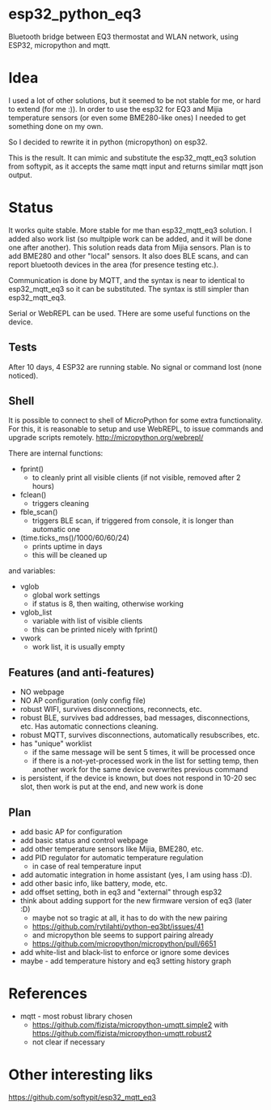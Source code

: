 # esp32_python_eq3
Bluetooth bridge between EQ3 thermostat and WLAN network, using ESP32, micropython and mqtt.

# Idea
I used a lot of other solutions, but it seemed to be not stable for me, or hard to extend (for me :)).
In order to use the esp32 for EQ3 and Mijia temperature sensors (or even some BME280-like ones) I needed to get something done on my own.

So I decided to rewrite it in python (micropython) on esp32.

This is the result. It can mimic and substitute the esp32_mqtt_eq3 solution from softypit, as it accepts the same mqtt input and returns similar mqtt json output.

# Status

It works quite stable. More stable for me than esp32_mqtt_eq3 solution.
I added also work list (so multpiple work can be added, and it will be done one after another).
This solution reads data from Mijia sensors. Plan is to add BME280 and other "local" sensors.
It also does BLE scans, and can report bluetooth devices in the area (for presence testing etc.).

Communication is done by MQTT, and the syntax is near to identical to esp32_mqtt_eq3 so it can be substituted.
The syntax is still simpler than esp32_mqtt_eq3.

Serial or WebREPL can be used. THere are some useful functions on the device.

## Tests
After 10 days, 4 ESP32 are running stable. No signal or command lost (none noticed).

## Shell
It is possible to connect to shell of MicroPython for some extra functionality.
For this, it is reasonable to setup and use WebREPL, to issue commands and upgrade scripts remotely.
http://micropython.org/webrepl/

There are internal functions:
 - fprint()
   - to cleanly print all visible clients (if not visible, removed after 2 hours)
 - fclean()
   - triggers cleaning
 - fble_scan()
   - triggers BLE scan, if triggered from console, it is longer than automatic one
 - (time.ticks_ms()/1000/60/60/24)
   - prints uptime in days
   - this will be cleaned up

and variables:
 - vglob
   - global work settings
   - if status is 8, then waiting, otherwise working
 - vglob_list
   - variable with list of visible clients
   - this can be printed nicely with fprint()
 - vwork
   - work list, it is usually empty

## Features (and anti-features)
 - NO webpage
 - NO AP configuration (only config file)
 - robust WIFI, survives disconnections, reconnects, etc.
 - robust BLE, survives bad addresses, bad messages, disconnections, etc. Has automatic connections cleaning.
 - robust MQTT, survives disconnections, automatically resubscribes, etc.
 - has "unique" worklist
   - if the same message will be sent 5 times, it will be processed once
   - if there is a not-yet-processed work in the list for setting temp, then another work for the same device overwrites previous command
 - is persistent, if the device is known, but does not respond in 10-20 sec slot, then work is put at the end, and new work is done 
   
## Plan
 - add basic AP for configuration
 - add basic status and control webpage
 - add other temperature sensors like Mijia, BME280, etc.
 - add PID regulator for automatic temperature regulation
   - in case of real temperature input
 - add automatic integration in home assistant (yes, I am using hass :D).
 - add other basic info, like battery, mode, etc.
 - add offset setting, both in eq3 and "external" through esp32
 - think about adding support for the new firmware version of eq3 (later :D)
   - maybe not so tragic at all, it has to do with the new pairing
   - https://github.com/rytilahti/python-eq3bt/issues/41
   - and micropython ble seems to support pairing already
   - https://github.com/micropython/micropython/pull/6651
 - add white-list and black-list to enforce or ignore some devices
 - maybe - add temperature history and eq3 setting history graph

# References

 - mqtt - most robust library chosen
   - https://github.com/fizista/micropython-umqtt.simple2 with https://github.com/fizista/micropython-umqtt.robust2
   - not clear if necessary

# Other interesting liks
https://github.com/softypit/esp32_mqtt_eq3
